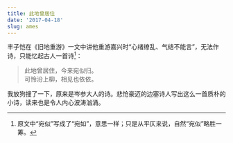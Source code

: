 ```yaml
---
title: 此地曾居住
date: '2017-04-18'
slug: ames
---
```


丰子恺在《旧地重游》一文中讲他重游嘉兴时“心绪缭乱、气结不能言”，无法作诗，只能忆起古人一首诗[^1]：

> 此地曾居住，今来宛似归。  
可怜汾上柳，相见也依依。

我放狗搜了一下，原来是岑参大人的诗。悲怆豪迈的边塞诗人写出这么一首质朴的小诗，读来也是令人内心波涛汹涌。

[^1]: 原文中“宛似”写成了“宛如”，意思一样；只是从平仄来说，自然“宛似”略胜一筹。
